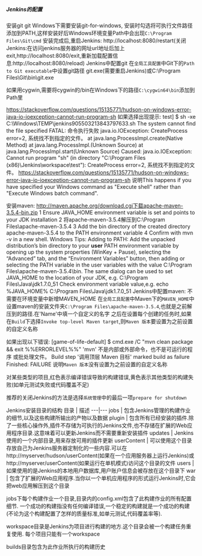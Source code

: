 ﻿
##### Jenkins的配置
安装git
git Windows下需要安装git-for-windows, 安装时勾选将可执行文件路径添加到PATH,这样安装好后Windows环境变量Path中会出现`C:\Program Files\Git\cmd`
安装完成后,重启Jenkins:
http://localhost:8080/restart(关闭Jenkins:在访问jenkins服务器的网址url地址后加上exit,http://localhost:8080/exit,重新加载配置信息:http://localhost:8080/reload)
Jenkins中配置git
 在`全局工具配置`中Git下的`Path to Git executable`中设置git路径
git.exe(需要重启Jenkins)或C:\Program Files\Git\bin\git.exe

如果用cygwin,需要将cygwin的/bin在Windows下的路径`C:\cygwin64\bin`添加到Path里


https://stackoverflow.com/questions/15135771/hudson-on-windows-error-java-io-ioexception-cannot-run-program-sh
如果选择出现提示:
test] $ sh -xe C:\Windows\TEMP\jenkins905503213843797633.sh
The system cannot find the file specified
FATAL: 命令执行失败
java.io.IOException: CreateProcess error=2, 系统找不到指定的文件。
    at java.lang.ProcessImpl.create(Native Method)
    at java.lang.ProcessImpl.<init>(Unknown Source)
    at java.lang.ProcessImpl.start(Unknown Source)
Caused: java.io.IOException: Cannot run program "sh" (in directory "C:\Program Files (x86)\Jenkins\workspace\test"): CreateProcess error=2, 系统找不到指定的文件。
https://stackoverflow.com/questions/15135771/hudson-on-windows-error-java-io-ioexception-cannot-run-program-sh
说明This happens if you have specified your Windows command as "Execute shell" rather than "Execute Windows batch command".

安装maven:
http://maven.apache.org/download.cgi下载apache-maven-3.5.4-bin.zip
1 Ensure JAVA_HOME environment variable is set and points to your JDK installation
2 将apache-maven-3.5.4解压到C:\Program Files\apache-maven-3.5.4
3 Add the bin directory of the created directory apache-maven-3.5.4 to the PATH environment variable
4 Confirm with mvn -v in a new shell.
Windows Tips:
Adding to PATH: Add the unpacked distribution’s bin directory to your **user** PATH environment variable by opening up the system properties (WinKey + Pause), selecting the “Advanced” tab, and the “Environment Variables” button, then adding or selecting the PATH variable in the user variables with the value C:\Program Files\apache-maven-3.5.4\bin. The same dialog can be used to set JAVA_HOME to the location of your JDK, e.g. C:\Program Files\Java\jdk1.7.0_51
Check environment variable value,e.g.
echo %JAVA_HOME% 
C:\Program Files\Java\jdk1.7.0_51
Jenkins中配置maven:
不需要在环境变量中新增MAVEN_HOME
在`全局工具配置`中Maven下的`MAVEN_HOME`中设置maven的安装文件夹`C:\Program Files\apache-maven-3.5.4`,也就是之前解压到的路径.在'Name'中填一个自定义的名字
之后在设置每个创建的任务时,如果在`Build`下选择`Invoke top-level Maven target`,则`Maven 版本`要设置为之前设置的自定义名称

如果出现以下错误:
[game-of-life-default] $ cmd.exe /C "mvn clean package && exit %%ERRORLEVEL%%"
'mvn' 不是内部或外部命令，也不是可运行的程序
或批处理文件。
Build step '调用顶层 Maven 目标' marked build as failure
Finished: FAILURE
说明`Maven 版本`没有设置为之前设置的自定义名称


对某些类型的项目,红色表示编译错误导致的构建错误,黄色表示其他类型的构建失败(如单元测试失败或代码覆盖不足)

推荐的关闭Jenkins的方法是选择`系统管理`中的最后一项`prepare for shutdown`



Jenkins安装目录的结构
目录 | 描述
---|---
jobs | 包含Jenkins管理的构建作业的细节,以及这些构建所输出的产物以及数据
plugin | 包含所有已经安装的插件.除了一些核心操作外,插件不存储为可执行的Jenkins文件,也不存储在扩展的Web应用程序目录.这意味着可以更新Jenkins而不需要重新安装插件
updates | Jenkins使用的一个内部目录,用来存放可用的插件更新
userContent | 可以使用这个目录存放自己为Jenkins服务器定制化的一些内容.可以在http://myserver/hudson/userContent(如果在一个应用服务器上运行Jenkins)或http://myserver/userContent(如果运行在单机模式)访问这个目录的文件
users | 如果使用的是Jenkins的本地用户数据库,用户账户信息会被存放在这个目录下
war | 包含了扩展的Web应用程序.当你以一个单机应用程序的形式运行Jenkins时,它会把web应用解压到这个目录

jobs下每个构建作业一个目录,目录内的config.xml包含了此构建作业的所有配置细节.
一个成功的构建指没有任何编译错误,一个稳定的构建就是一个成功的构建(不论为这个构建配置了怎样的质量标准,如单元测试,代码覆盖率等).

workspace目录是Jenkins为项目进行构建的地方.这个目录会被一个构建任务重复使用.
每个项目只能有一个workspace

builds目录包含为此作业所执行的构建历史
